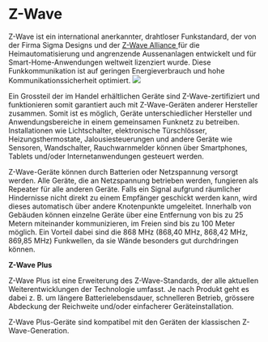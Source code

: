 # Z-Wave

Z-Wave ist ein international anerkannter, drahtloser Funkstandard, der von der Firma Sigma Designs und der [Z-Wave Alliance ](https://z-wavealliance.org)für die Heimautomatisierung und angrenzende Aussenanlagen entwickelt und für Smart-Home-Anwendungen weltweit lizenziert wurde. Diese Funkkommunikation ist auf geringen Energieverbrauch und hohe Kommunikationssicherheit optimiert. ![](../../.gitbook/assets/Z-Wave\_logo.png)

Ein Grossteil der im Handel erhältlichen Geräte sind Z-Wave-zertifiziert und funktionieren somit garantiert auch mit Z-Wave-Geräten anderer Hersteller zusammen. Somit ist es möglich, Geräte unterschiedlicher Hersteller und Anwendungsbereiche in einem gemeinsamen Funknetz zu betreiben. Installationen wie Lichtschalter, elektronische Türschlösser, Heizungsthermostate, Jalousiesteuerungen und andere Geräte wie Sensoren, Wandschalter, Rauchwarnmelder können über Smartphones, Tablets und/oder Internetanwendungen gesteuert werden.

Z-Wave-Geräte können durch Batterien oder Netzspannung versorgt werden. Alle Geräte, die an Netzspannung betrieben werden, fungieren als Repeater für alle anderen Geräte. Falls ein Signal aufgrund räumlicher Hindernisse nicht direkt zu einem Empfänger geschickt werden kann, wird dieses automatisch über andere Knotenpunkte umgeleitet. Innerhalb von Gebäuden können einzelne Geräte über eine Entfernung von bis zu 25 Metern miteinander kommunizieren, im Freien sind bis zu 100 Meter möglich. Ein Vorteil dabei sind die 868 MHz (868,40 MHz, 868,42 MHz, 869,85 MHz) Funkwellen, da sie Wände besonders gut durchdringen können.

**Z-Wave Plus**

Z-Wave Plus ist eine Erweiterung des Z-Wave-Standards, der alle aktuellen Weiterentwicklungen der Technologie umfasst. Je nach Produkt geht es dabei z. B. um längere Batterielebensdauer, schnelleren Betrieb, grössere Abdeckung der Reichweite und/oder einfacherer Geräteinstallation.

Z-Wave Plus-Geräte sind kompatibel mit den Geräten der klassischen Z-Wave-Generation.
